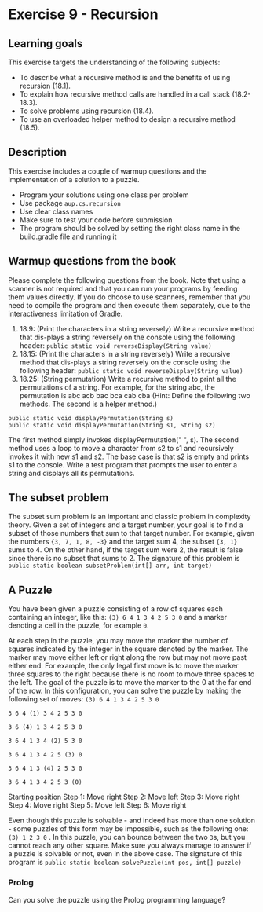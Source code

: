 # Exercise 9 - Recursion

## Learning goals

This exercise targets the understanding of the following subjects:
* To describe what a recursive method is and the benefits of using recursion (18.1).
* To explain how recursive method calls are handled in a call stack (18.2-18.3).
* To solve problems using recursion (18.4).
* To use an overloaded helper method to design a recursive method (18.5).

## Description

This exercise includes a couple of warmup questions and the implementation of a solution to a puzzle.
* Program your solutions using one class per problem
* Use package `aup.cs.recursion`
* Use clear class names
* Make sure to test your code before submission
* The program should be solved by setting the right class name in the build.gradle file and running it

## Warmup questions from the book

Please complete the following questions from the book. Note that using a scanner is not required and that you can run your programs by feeding them values directly.
If you do choose to use scanners, remember that you need to compile the program and then execute them separately, due to the interactiveness limitation of Gradle.
1. 18.9: (Print the characters in a string reversely) Write a recursive method that dis-plays a string reversely on the console using the following header:
`public static void reverseDisplay(String value)`
2. 18.15: (Print the characters in a string reversely) Write a recursive method that dis-plays a string reversely on the console using the following header:
`public static void reverseDisplay(String value)`
3. 18.25: (String permutation) Write a recursive method to print all the permutations of a string. For example, for the string abc, the permutation is abc acb bac bca cab cba
(Hint: Define the following two methods. The second is a helper method.)
```
public static void displayPermutation(String s)
public static void displayPermutation(String s1, String s2)
```
The first method simply invokes displayPermutation(" ", s). The second method uses a loop to move a character from s2 to s1 and recursively invokes it with new s1 and s2. The base case is that s2 is empty and prints s1 to the console.
Write a test program that prompts the user to enter a string and displays all its permutations.

## The subset problem

The subset sum problem is an important and classic problem in complexity theory.
Given a set of integers and a target number, your goal is to find a subset of those numbers
that sum to that target number. For example, given the numbers `{3, 7, 1, 8, -3}` and the target sum 4,
the subset `{3, 1}` sums to 4. On the other hand, if the target sum were 2,
the result is false since there is no subset that sums to 2.
The signature of this problem is `public static boolean subsetProblem(int[] arr, int target)`

## A Puzzle

You have been given a puzzle consisting of a row of squares each containing an integer,
like this: `(3) 6 4 1 3 4 2 5 3 0` and a marker denoting a cell in the puzzle, for example `0`.

At each step in the puzzle, you may move the marker the number of squares indicated by
the integer in the square denoted by the marker.
The marker may move either left or right along the row but may not move past either end.
For example, the only legal first move is to move the marker three squares to the right
because there is no room to move three spaces to the left.
The goal of the puzzle is to move the marker to the 0 at the far end of the row.
In this configuration, you can solve the puzzle by making the following set of moves: `(3) 6 4 1 3 4 2 5 3 0`

```
3 6 4 (1) 3 4 2 5 3 0

3 6 (4) 1 3 4 2 5 3 0

3 6 4 1 3 4 (2) 5 3 0

3 6 4 1 3 4 2 5 (3) 0

3 6 4 1 3 (4) 2 5 3 0

3 6 4 1 3 4 2 5 3 (0)
```

Starting position Step 1: Move right Step 2: Move left Step 3: Move right Step 4: Move right Step 5: Move left Step 6: Move right

Even though this puzzle is solvable - and indeed has more than one solution - some puzzles of this form may be impossible,
such as the following one: `(3) 1 2 3 0` .
In this puzzle, you can bounce between the two `3`s, but you cannot reach any other square.
Make sure you always manage to answer if a puzzle is solvable or not, even in the above case.
The signature of this program is `public static boolean solvePuzzle(int pos, int[] puzzle)`

### Prolog

Can you solve the puzzle using the Prolog programming language?
